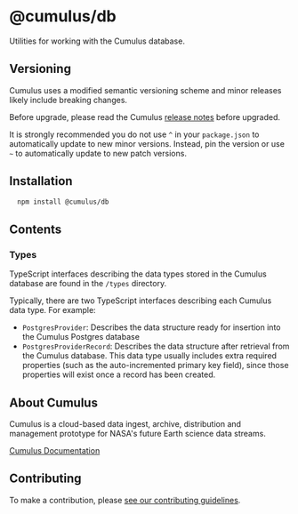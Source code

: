 # @cumulus/db

Utilities for working with the Cumulus database.

## Versioning

Cumulus uses a modified semantic versioning scheme and minor releases likely
include breaking changes.

Before upgrade, please read the Cumulus
[release notes](https://github.com/nasa/cumulus/releases) before upgraded.

It is strongly recommended you do not use `^` in your `package.json` to
automatically update to new minor versions. Instead, pin the version or use `~`
to automatically update to new patch versions.

## Installation

```bash
  npm install @cumulus/db
```

## Contents

### Types

TypeScript interfaces describing the data types stored in the Cumulus database are found in the `/types` directory.

Typically, there are two TypeScript interfaces describing each Cumulus data type. For example:

- `PostgresProvider`: Describes the data structure ready for insertion into the Cumulus Postgres database
- `PostgresProviderRecord`: Describes the data structure after retrieval from the Cumulus database. This data type usually includes extra required properties (such as the auto-incremented primary key field), since those properties will exist once a record has been created.

## About Cumulus

Cumulus is a cloud-based data ingest, archive, distribution and management
prototype for NASA's future Earth science data streams.

[Cumulus Documentation](https://nasa.github.io/cumulus)

## Contributing

To make a contribution, please
[see our contributing guidelines](https://github.com/nasa/cumulus/blob/master/CONTRIBUTING.md).
